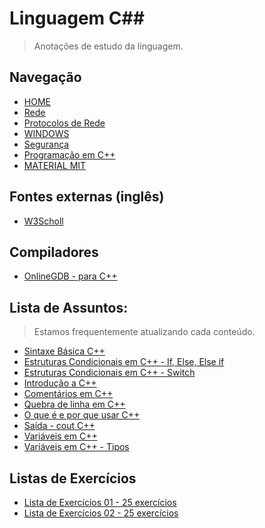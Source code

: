 # Linguagem C##
> Anotações de estudo da linguagem.

## Navegação
- [HOME](https://github.com/andrenevares/materiais/blob/master/readme.md)
- [Rede](https://github.com/andrenevares/materiais/blob/master/redes.md)
- [Protocolos de Rede](https://github.com/andrenevares/materiais/blob/master/protocolos-de-rede.md)
- [WINDOWS](https://github.com/andrenevares/materiais/blob/master/resumos-windows.md)
- [Segurança](https://github.com/andrenevares/materiais/blob/master/seguranca.md)
- [Programação em C++](https://github.com/andrenevares/andrenevares/blob/master/linguagemC%2B%2B/readme.md)
- [MATERIAL MIT]()


## Fontes externas (inglês)
- [W3Scholl](https://www.w3schools.com/cpp/cpp_intro.asp)

## Compiladores
- [OnlineGDB - para C++](https://www.onlinegdb.com/online_c++_compiler)

## Lista de Assuntos: 
> Estamos frequentemente atualizando cada conteúdo.
- [Sintaxe Básica C++](https://github.com/andrenevares/andrenevares/blob/master/linguagemC%2B%2B/porAssunto/sintaxeBasicaC%2B%2B.md)
- [Estruturas Condicionais em C++ - If, Else, Else if](https://github.com/andrenevares/andrenevares/blob/master/linguagemC++/porAssunto/estruturasCondicionaisC++.md)
- [Estruturas Condicionais em C++ - Switch](https://github.com/andrenevares/andrenevares/blob/master/linguagemC++/porAssunto/estruturasCondicionaisC++.md)
- [Introdução a C++](https://github.com/andrenevares/andrenevares/blob/master/linguagemC%2B%2B/porAssunto/oqueEhC%2B%2B.md)
- [Comentários em C++](https://github.com/andrenevares/andrenevares/blob/master/linguagemC%2B%2B/porAssunto/comentariosEmC%2B%2B.md)
- [Quebra de linha em C++](https://github.com/andrenevares/andrenevares/blob/master/linguagemC++/porAssunto/quebrarLinhac++.md)
- [O que é e por que usar C++](https://github.com/andrenevares/andrenevares/blob/master/linguagemC++/porAssunto/oqueEhC++.md)
- [Saída - cout C++](https://github.com/andrenevares/andrenevares/blob/master/linguagemC%2B%2B/porAssunto/saidaEmC%2B%2B.md)
- [Variáveis em C++](https://github.com/andrenevares/andrenevares/blob/master/linguagemC%2B%2B/porAssunto/variaveisC%2B%2B.md)
- [Variáveis em C++ - Tipos](https://github.com/andrenevares/andrenevares/blob/master/linguagemC++/porAssunto/variaveisEmC++Tipos.md)

## Listas de Exercícios 
- [Lista de Exercícios 01 - 25 exercícios](https://github.com/andrenevares/andrenevares/blob/master/linguagemC%2B%2B/listasDeExercicios/lista01.md)
- [Lista de Exercícios 02 - 25 exercícios](https://github.com/andrenevares/andrenevares/blob/master/linguagemC%2B%2B/listasDeExercicios/lista02.md)
